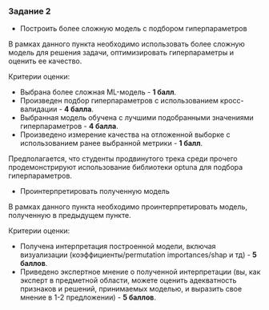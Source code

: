 ### Задание 2

- Построить более сложную модель с подбором гиперпараметров

В рамках данного пункта необходимо использовать более сложную модель для решения задачи,  оптимизировать гиперпараметры и оценить ее качество.

Критерии оценки:
- Выбрана более сложная ML-модель - **1 балл**.
- Произведен подбор гиперпараметров с использованием кросс-валидации - **4 балла**.
- Выбранная модель обучена с лучшими подобранными значениями гиперпараметров - **4 балла**.
- Произведено измерение качества на отложенной выборке с использованием ранее выбранной метрики - **1 балл**.

Предполагается, что студенты продвинутого трека среди прочего продемонстрируют использование библиотеки optuna для подбора гиперпараметров.

- Проинтерпретировать полученную модель

В рамках данного пункта необходимо проинтерпретировать модель, полученную в предыдущем пункте.

Критерии оценки:
- Получена интерпретация построенной модели, включая визуализации (коэффициенты/permutation importances/shap и тд) - **5 баллов**.
- Приведено экспертное мнение о полученной интерпретации (вы, как эксперт в предметной области, можете оценить адекватность признаков и решений, принимаемых моделью, и выразить свое мнение в 1-2 предложении) - **5 баллов**.